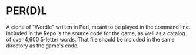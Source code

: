 # PER(D)L
A clone of "Wordle" wriiten in Perl, meant to be played in the command line. Included in the Repo is the source code for the game, as well as a catalog of over 4,600 5-letter words. That file should be included in the same directory as the game's code.
